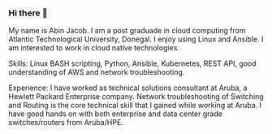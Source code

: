 ### Hi there 👋

My name is Abin Jacob. I am a post graduade in cloud computing from Atlantic Technological University, Donegal.
I enjoy using Linux and Ansible. I am interested to work in cloud native technologies.

Skills:
Linux BASH scripting,
Python,
Ansible,
Kubernetes,
REST API,
good understanding of AWS and
network troubleshooting.

Experience: I have worked as technical solutions consultant at Aruba, a Hewlett Packard Enterprise company.
Network troubleshooting of Switching and Routing is the core technical skill that I gained while working at Aruba.
I have good hands on with both enterprise and data center grade switches/routers from Aruba/HPE.
